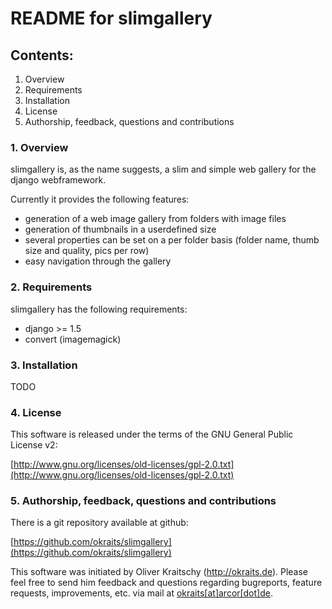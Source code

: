 # README for slimgallery

## Contents:

1. Overview
2. Requirements
3. Installation
4. License
5. Authorship, feedback, questions and contributions

### 1. Overview

slimgallery is, as the name suggests, a slim and simple web gallery for the django webframework.

Currently it provides the following features:

- generation of a web image gallery from folders with image files
- generation of thumbnails in a userdefined size
- several properties can be set on a per folder basis (folder name, thumb size and quality, pics per row)
- easy navigation through the gallery

### 2. Requirements

slimgallery has the following requirements:

- django >= 1.5
- convert (imagemagick)

### 3. Installation

TODO

### 4. License

This software is released under the terms of the
GNU General Public License v2:

[http://www.gnu.org/licenses/old-licenses/gpl-2.0.txt](http://www.gnu.org/licenses/old-licenses/gpl-2.0.txt)

### 5. Authorship, feedback, questions and contributions

There is a git repository available at github:

[https://github.com/okraits/slimgallery](https://github.com/okraits/slimgallery)

This software was initiated by Oliver Kraitschy (http://okraits.de).
Please feel free to send him feedback and questions regarding
bugreports, feature requests, improvements, etc. via mail at
[okraits[at]arcor[dot]de](mailto:okraits@arcor.de).
